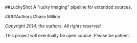 ##LuckyShot
A "lucky imaging" pipeline for extended sources.

####Authors
Chase Million

_Copyright 2014, the authors. All rights reserved._

This project will eventually be open source. Please be patient.
